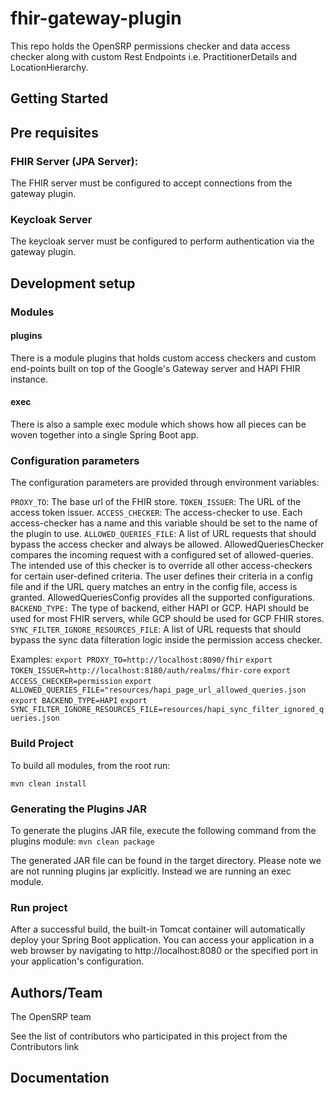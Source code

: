 # fhir-gateway-plugin

This repo holds the OpenSRP permissions checker and data access checker along
with custom Rest Endpoints i.e. PractitionerDetails and LocationHierarchy.

## Getting Started

## Pre requisites

### FHIR Server (JPA Server):

The FHIR server must be configured to accept connections from the gateway
plugin.

### Keycloak Server

The keycloak server must be configured to perform authentication via the gateway
plugin.

## Development setup

### Modules

#### plugins

There is a module plugins that holds custom access checkers and custom
end-points built on top of the Google's Gateway server and HAPI FHIR instance.

#### exec

There is also a sample exec module which shows how all pieces can be woven
together into a single Spring Boot app.

### Configuration parameters

The configuration parameters are provided through environment variables:

`PROXY_TO`: The base url of the FHIR store. `TOKEN_ISSUER`: The URL of the
access token issuer. `ACCESS_CHECKER`: The access-checker to use. Each
access-checker has a name and this variable should be set to the name of the
plugin to use. `ALLOWED_QUERIES_FILE`: A list of URL requests that should bypass
the access checker and always be allowed. AllowedQueriesChecker compares the
incoming request with a configured set of allowed-queries. The intended use of
this checker is to override all other access-checkers for certain user-defined
criteria. The user defines their criteria in a config file and if the URL query
matches an entry in the config file, access is granted. AllowedQueriesConfig
provides all the supported configurations. `BACKEND_TYPE:` The type of backend,
either HAPI or GCP. HAPI should be used for most FHIR servers, while GCP should
be used for GCP FHIR stores. `SYNC_FILTER_IGNORE_RESOURCES_FILE`: A list of URL
requests that should bypass the sync data filteration logic inside the
permission access checker.

Examples: `export PROXY_TO=http://localhost:8090/fhir`
`export TOKEN_ISSUER=http://localhost:8180/auth/realms/fhir-core`
`export ACCESS_CHECKER=permission`
`export ALLOWED_QUERIES_FILE="resources/hapi_page_url_allowed_queries.json`
`export BACKEND_TYPE=HAPI`
`export SYNC_FILTER_IGNORE_RESOURCES_FILE=resources/hapi_sync_filter_ignored_queries.json`

### Build Project

To build all modules, from the root run:

`mvn clean install`

### Generating the Plugins JAR
To generate the plugins JAR file, execute the following command from the plugins module:
`mvn clean package`

The generated JAR file can be found in the target directory.
Please note we are not running plugins jar explicitly. Instead we are running an exec module.

### Run project

After a successful build, the built-in Tomcat container will automatically
deploy your Spring Boot application. You can access your application in a web
browser by navigating to http://localhost:8080 or the specified port in your
application's configuration.

## Authors/Team

The OpenSRP team

See the list of contributors who participated in this project from the
Contributors link

## Documentation
